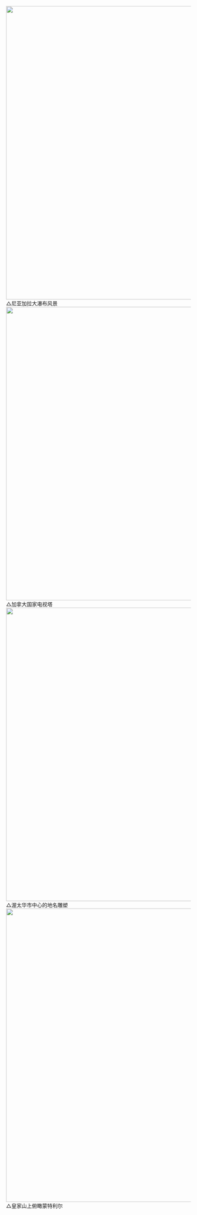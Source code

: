 <img src="https://i.loli.net/2019/08/31/ne51C8GuSqf7UbK.jpg" width="800"> 
△尼亚加拉大瀑布风景
<img src="https://i.loli.net/2019/08/31/KInvFSao1DCtmPN.jpg" width="800"> 
△加拿大国家电视塔
<img src="https://i.loli.net/2019/08/31/WXhwp59ilmJtZaN.jpg" width="800"> 
△渥太华市中心的地名雕塑
<img src="https://i.loli.net/2019/08/31/CjIHXrl3WK6eS4d.jpg" width="800"> 
△皇家山上俯瞰蒙特利尔
